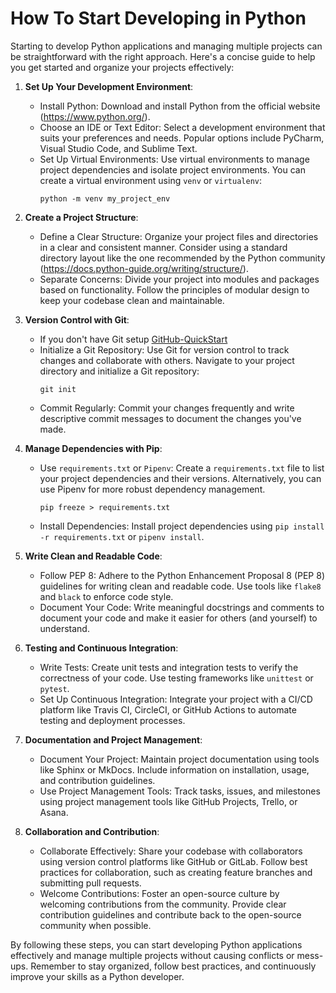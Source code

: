 # How To Start Developing in Python

Starting to develop Python applications and managing multiple projects can be straightforward with the right approach. Here's a concise guide to help you get started and organize your projects effectively:

1. **Set Up Your Development Environment**:
   - Install Python: Download and install Python from the official website (https://www.python.org/).
   - Choose an IDE or Text Editor: Select a development environment that suits your preferences and needs. Popular options include PyCharm, Visual Studio Code, and Sublime Text.
   - Set Up Virtual Environments: Use virtual environments to manage project dependencies and isolate project environments. You can create a virtual environment using `venv` or `virtualenv`:
     ```
     python -m venv my_project_env
     ```

2. **Create a Project Structure**:
   - Define a Clear Structure: Organize your project files and directories in a clear and consistent manner. Consider using a standard directory layout like the one recommended by the Python community (https://docs.python-guide.org/writing/structure/).
   - Separate Concerns: Divide your project into modules and packages based on functionality. Follow the principles of modular design to keep your codebase clean and maintainable.

3. **Version Control with Git**:
    - If you don't have Git setup [GitHub-QuickStart]()
   - Initialize a Git Repository: Use Git for version control to track changes and collaborate with others. Navigate to your project directory and initialize a Git repository:
     ```
     git init
     ```
   - Commit Regularly: Commit your changes frequently and write descriptive commit messages to document the changes you've made.

4. **Manage Dependencies with Pip**:
   - Use `requirements.txt` or `Pipenv`: Create a `requirements.txt` file to list your project dependencies and their versions. Alternatively, you can use Pipenv for more robust dependency management.
     ```
     pip freeze > requirements.txt
     ```
   - Install Dependencies: Install project dependencies using `pip install -r requirements.txt` or `pipenv install`.

5. **Write Clean and Readable Code**:
   - Follow PEP 8: Adhere to the Python Enhancement Proposal 8 (PEP 8) guidelines for writing clean and readable code. Use tools like `flake8` and `black` to enforce code style.
   - Document Your Code: Write meaningful docstrings and comments to document your code and make it easier for others (and yourself) to understand.

6. **Testing and Continuous Integration**:
   - Write Tests: Create unit tests and integration tests to verify the correctness of your code. Use testing frameworks like `unittest` or `pytest`.
   - Set Up Continuous Integration: Integrate your project with a CI/CD platform like Travis CI, CircleCI, or GitHub Actions to automate testing and deployment processes.

7. **Documentation and Project Management**:
   - Document Your Project: Maintain project documentation using tools like Sphinx or MkDocs. Include information on installation, usage, and contribution guidelines.
   - Use Project Management Tools: Track tasks, issues, and milestones using project management tools like GitHub Projects, Trello, or Asana.

8. **Collaboration and Contribution**:
   - Collaborate Effectively: Share your codebase with collaborators using version control platforms like GitHub or GitLab. Follow best practices for collaboration, such as creating feature branches and submitting pull requests.
   - Welcome Contributions: Foster an open-source culture by welcoming contributions from the community. Provide clear contribution guidelines and contribute back to the open-source community when possible.

By following these steps, you can start developing Python applications effectively and manage multiple projects without causing conflicts or mess-ups. Remember to stay organized, follow best practices, and continuously improve your skills as a Python developer.